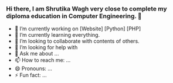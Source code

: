 ### Hi there, I am Shrutika Wagh very close to complete my diploma education in Computer Engineering. 👋

- 🔭 I’m currently working on [Website] [Python] [PHP]
- 🌱 I’m currently learning everything.
- 👯 I’m looking to collaborate with contents of others.
- 🤔 I’m looking for help with 
- 💬 Ask me about ...
- 📫 How to reach me: ...
- 😄 Pronouns: ...
- ⚡ Fun fact: ...




